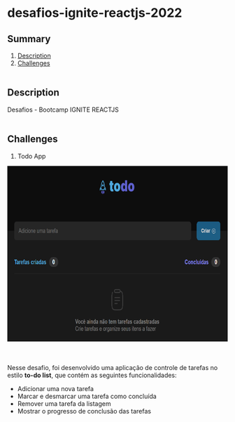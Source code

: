 # desafios-ignite-reactjs-2022

## Summary

1. [Description](#description)
2. [Challenges](#challenges)
   <br><br>

## Description

Desafios - Bootcamp IGNITE REACTJS
<br><br>

## Challenges

1. Todo App
<div align="center">
    <img src="https://github.com/N0N4T0/desafios-ignite-reactjs-2022/blob/main/readmeImg/todoApp.png" width="800" height="400">   
</div>
<br><br>

Nesse desafio, foi desenvolvido uma aplicação de controle de tarefas no estilo **to-do list**, que contém as seguintes funcionalidades:

- Adicionar uma nova tarefa
- Marcar e desmarcar uma tarefa como concluída
- Remover uma tarefa da listagem
- Mostrar o progresso de conclusão das tarefas
  <br><br>
